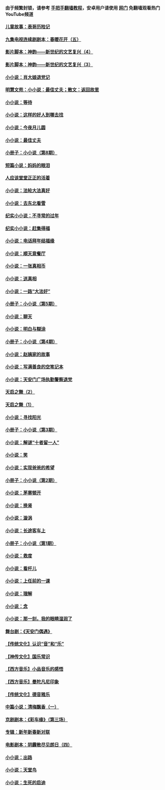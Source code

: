 #### 由于频繁封锁，请参考 [手把手翻墙教程](https://github.com/gfw-breaker/guides/wiki/)，安卓用户请使用 [网门](https://github.com/gfw-breaker/nogfw/blob/master/dl.md?t=06111400) 免翻墙观看热门YouTube频道 

#### [儿童故事：表哥历险记](../pages/328/383535.md?t=06111400) 

#### [九集电视连续剧剧本：春暖花开（五）](../pages/328/275919.md?t=06111400) 

#### [影片脚本：神韵——新世纪的文艺复兴（4）](../pages/328/266089.md?t=06111400) 

#### [影片脚本：神韵——新世纪的文艺复兴（3）](../pages/328/266087.md?t=06111400) 

#### [小小说：肖大娘退党记](../pages/328/239807.md?t=06111400) 

#### [明慧文苑：小小说：最佳丈夫；散文：返回故里](../pages/328/3439.md?t=06111400) 

#### [小小说：等待](../pages/328/223927.md?t=06111400) 

#### [小小说：这样的好人到哪去找](../pages/328/209396.md?t=06111400) 

#### [小小说：今夜月儿圆](../pages/328/193588.md?t=06111400) 

#### [小小说：最佳丈夫](../pages/328/190938.md?t=06111400) 

#### [小册子：小小说（第8期）](../pages/328/188202.md?t=06111400) 

#### [短篇小说：妈妈的眼泪](../pages/328/187712.md?t=06111400) 

#### [人应该堂堂正正的活着](../pages/328/182430.md?t=06111400) 

#### [小小说：法轮大法真好](../pages/328/174669.md?t=06111400) 

#### [小小说：去东北看雪](../pages/328/173882.md?t=06111400) 

#### [纪实小小说：不寻常的过年](../pages/328/173187.md?t=06111400) 

#### [纪实小小说：赶集得福](../pages/328/172652.md?t=06111400) 

#### [小小说：电话拜年结福缘](../pages/328/172533.md?t=06111400) 

#### [小小说：顺天意餐厅](../pages/328/170182.md?t=06111400) 

#### [小小说：一张真相币](../pages/328/169410.md?t=06111400) 

#### [小小说：送真相](../pages/328/166713.md?t=06111400) 

#### [小小说：一路“大法好”](../pages/328/162016.md?t=06111400) 

#### [小册子：小小说（第5期）](../pages/328/161131.md?t=06111400) 

#### [小小说：聊天](../pages/328/159640.md?t=06111400) 

#### [小小说：明白与糊涂](../pages/328/158101.md?t=06111400) 

#### [小册子：小小说（第4期）](../pages/328/158006.md?t=06111400) 

#### [小小说：赵姨家的故事](../pages/328/157843.md?t=06111400) 

#### [小小说：写满善良的空笔记本](../pages/328/157382.md?t=06111400) 

#### [小小说：天安门广场执勤警察退党](../pages/328/156982.md?t=06111400) 

#### [天启之舞（2）](../pages/328/153440.md?t=06111400) 

#### [天启之舞（1）](../pages/328/153439.md?t=06111400) 

#### [小小说：寻找阳光](../pages/328/153065.md?t=06111400) 

#### [小册子：小小说（第3期）](../pages/328/151715.md?t=06111400) 

#### [小小说：解谜“十者留一人”](../pages/328/148967.md?t=06111400) 

#### [小小说：笑](../pages/328/148905.md?t=06111400) 

#### [小小说：实现爸爸的希望](../pages/328/148096.md?t=06111400) 

#### [小册子：小小说（第2期）](../pages/328/147214.md?t=06111400) 

#### [小小说：茅塞顿开](../pages/328/147030.md?t=06111400) 

#### [小小说：换肾](../pages/328/146770.md?t=06111400) 

#### [小小说：漩涡](../pages/328/146683.md?t=06111400) 

#### [小小说：长途客车上](../pages/328/145076.md?t=06111400) 

#### [小册子：小小说（第1期）](../pages/328/143963.md?t=06111400) 

#### [小小说：救度](../pages/328/143927.md?t=06111400) 

#### [小小说：看杆儿](../pages/328/142137.md?t=06111400) 

#### [小小说：上任前的一课](../pages/328/140808.md?t=06111400) 

#### [小小说：理解](../pages/328/140476.md?t=06111400) 

#### [小小说：念](../pages/328/139513.md?t=06111400) 

#### [小小说：那一刻，我的眼睛湿润了](../pages/328/138476.md?t=06111400) 

#### [舞台剧：《天安门偶遇》](../pages/328/117155.md?t=06111400) 

#### [【传统文化】认识“音”和“乐”](../pages/328/108667.md?t=06111400) 

#### [【神传文化】国乐常识](../pages/328/104225.md?t=06111400) 

#### [【西方音乐】小品音乐的感悟](../pages/328/102924.md?t=06111400) 

#### [【西方音乐】曼陀凡尼印象](../pages/328/102922.md?t=06111400) 

#### [【传统文化】德音雅乐](../pages/328/102923.md?t=06111400) 

#### [中篇小说：清梅飘香（一）](../pages/328/101058.md?t=06111400) 

#### [京剧剧本：《彩车缘》（第三场）](../pages/328/96434.md?t=06111400) 

#### [专辑：新年新春新对联](../pages/328/94991.md?t=06111400) 

#### [电影剧本：阴霾散尽见朗日（四）](../pages/328/87081.md?t=06111400) 

#### [小小说：出路](../pages/328/84848.md?t=06111400) 

#### [小小说：天堂鸟](../pages/328/83084.md?t=06111400) 

#### [小小说：生死的启迪](../pages/328/70977.md?t=06111400) 

